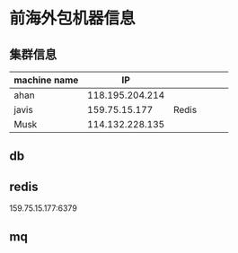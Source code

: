 # 前海外包机器信息

## 集群信息

| machine name | IP              |       |      |      |      |
| ------------ | --------------- | ----- | ---- | ---- | ---- |
| ahan         | 118.195.204.214 |       |      |      |      |
| javis        | 159.75.15.177   | Redis |      |      |      |
| Musk         | 114.132.228.135 |       |      |      |      |



## db



## redis

159.75.15.177:6379

## mq

